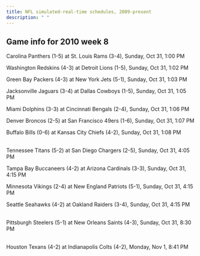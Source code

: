 ```yaml
---
title: NFL simulated-real-time schedules, 2009-present
description: " "
---
```


## Game info for 2010 week 8
Carolina Panthers (1-5) at St. Louis Rams (3-4), Sunday, Oct 31, 1:00 PM

Washington Redskins (4-3) at Detroit Lions (1-5), Sunday, Oct 31, 1:02 PM

Green Bay Packers (4-3) at New York Jets (5-1), Sunday, Oct 31, 1:03 PM

Jacksonville Jaguars (3-4) at Dallas Cowboys (1-5), Sunday, Oct 31, 1:05 PM

Miami Dolphins (3-3) at Cincinnati Bengals (2-4), Sunday, Oct 31, 1:06 PM

Denver Broncos (2-5) at San Francisco 49ers (1-6), Sunday, Oct 31, 1:07 PM

Buffalo Bills (0-6) at Kansas City Chiefs (4-2), Sunday, Oct 31, 1:08 PM

<br/>Tennessee Titans (5-2) at San Diego Chargers (2-5), Sunday, Oct 31, 4:05 PM

Tampa Bay Buccaneers (4-2) at Arizona Cardinals (3-3), Sunday, Oct 31, 4:15 PM

Minnesota Vikings (2-4) at New England Patriots (5-1), Sunday, Oct 31, 4:15 PM

Seattle Seahawks (4-2) at Oakland Raiders (3-4), Sunday, Oct 31, 4:15 PM

<br/>Pittsburgh Steelers (5-1) at New Orleans Saints (4-3), Sunday, Oct 31, 8:30 PM

<br/>Houston Texans (4-2) at Indianapolis Colts (4-2), Monday, Nov 1, 8:41 PM

